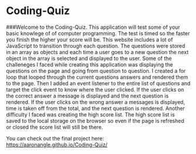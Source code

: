 # Coding-Quiz

###Welcome to the Coding-Quiz. This application will test some of your basic knowlege of of computer programming. The test is timed so the faster you finish the higher your score will be. This website includes a lot of JavaScript to transition through each question. The questions were stored in an array as objects and each time a user goes to a new question the next object in the array is selected and displayed to the user. Some of the challeneges I faced while creating this application was displaying the questions on the page and going from question to question. I created a for loop that looped through the current questions answers and rendered them to the page. Then I added an event listener to the entire list of questions and target the click event to know where the user clicked. If the user clicks on the correct answer a message is displayed and the next question is rendered. If the user clicks on the wrong answer a messages is displayed, time is taken off from the total, and the next question is rendered. Another difficulty I faced was creating the high score list. The high score list is saved to the local storage on the browser so even if the page is refreshed or closed the score list will still be there. 

You can check out the final project here: https://aaronangle.github.io/Coding-Quiz/